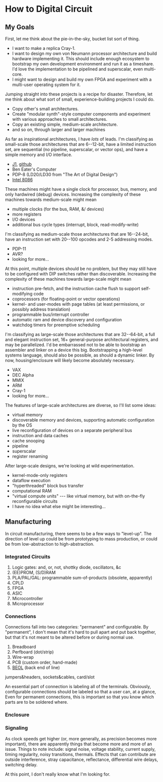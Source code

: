 # How to Digital Circuit


## My Goals

First, let me think about the pie-in-the-sky, bucket list sort of thing.
  * I want to make a replica Cray-1.
  * I want to design my own von Neumann processor architecture and build hardware implementing it.
    This should include enough ecosystem to bootstrap my own development environment and run it as a timeshare.
    I'd love the implementation to be pipelined and superscalar, even multi-core.
  * I might want to design and build my own FPGA and experiment with a multi-user operating system for it.

Jumping straight into these projects is a recipe for disaster.
Therefore, let me think about what sort of small, experience-building projects I could do.
  * Copy other's small architectures.
  * Create "modular synth"-style computer components and experiment with various approaches to small architectures.
  * Copy an existing simple, medium-scale architecture.
  * and so on, through larger and larger machines

As far as inspirational architectures, I have _lots_ of leads.
I'm classifying as small-scale those architectures that are 6--12-bit, have a limited instruction set, are sequential (no pipeline, superscalar, or vector ops), and have a simple memory and I/O interface.
  * [J1](https://www.embeddedrelated.com/showarticle/790/homebrew-cpus-messing-around-with-a-j1-cpu), [github](https://github.com/jamesbowman/j1)
  * Ben Eater's Computer
  * PDP-8 (LD20/LD30 from "The Art of Digital Design")
  * [Intel 8086](https://en.wikipedia.org/wiki/Intel_8086)

These machines might have a single clock for processor, bus, memory, and only hardwired (debug) devices.
Increasing the complexity of these machines towards medium-scale might mean
  * multiple clocks (for the bus, RAM, &/ devices)
  * more registers
  * I/O devices
  * additional bus cycle types (interrupt, block, read-modify-write)


I'm classifying as medium-scale those architectures that are 16--24-bit, have an instruction set with 20--100 opcodes and 2-5 addressing modes.
  * PDP-11
  * AVR?
  * looking for more...

At this point, multiple devices should be no problem, but they may still have to be configured with DIP switches rather than discoverable.
Increasing the complexity of these machines towards large-scale might mean
  * instruction pre-fetch, and the instruction cache flush to support self-modifying code
  * coprocessors (for floating-point or vector operations)
  * kernel- and user-modes with page tables (at least permissions, or possibly address translation)
  * programmable bus/interrupt controller
  * automatic ram and device discovery and configuration
  * watchdog timers for preemptive scheduling


I'm classifying as large-scale those architectures that are 32--64-bit, a full and elegant instruction set, 16+ general-purpose architectural registers, and may be parallelized.
I'd be embarrassed not to be able to bootstrap an assembler and linker on a device this big.
Bootstrapping a high-level systems language, should also be possible, as should a dynamic linker.
By now, housing/enclosure will likely become absolutely necessary.
  * VAX
  * DEC Alpha
  * MMIX
  * ARM
  * Cray-1
  * looking for more...

The features of large-scale architectures are diverse, so I'll list some ideas:
  * virtual memory
  * discoverable memory and devices, supporting automatic configuration by the OS
  * live reconfiguration of devices on a separate peripheral bus
  * instruction and data caches
  * cache snooping
  * pipeline
  * superscalar
  * register renaming


After large-scale designs, we're looking at wild experimentation.
  * kernel-mode-only registers
  * dataflow execution
  * "hyperthreaded" block bus transfer
  * computational RAM
  * "virtual compute units" --- like virtual memory, but with on-the-fly reconfigurable circuits
  * I have no idea what else might be interesting...


## Manufacturing

In circuit manufacturing, there seems to be a few ways to "level-up".
The direction of level up could be from prototyping to mass production, or could be from low-abstraction to high-abstraction.

### Integrated Circuits

1. Logic gates: and, or, not, shottky diode, oscillators, &c
1. (EE)PROM, (S/D)RAM
1. PLA/PAL/GAL: programmable sum-of-products (obsolete, apparently)
1. CPLD
1. FPGA
1. ASIC
1. Microcontroller
1. Microprocessor

### Connections

Connections fall into two categories: "permanent" and configurable.
By "permanent", I don't mean that it's hard to pull apart and put back together, but that it's not meant to be altered before or during normal use.

1. Breadboard
1. Perfboard (dot/strip)
1. Wire-wrap
1. PCB (custom order, hand-made)
1. [BEOL](https://en.wikipedia.org/wiki/Back_end_of_line) (back end of line)

jumpers&headers, sockets&cables, card/slot

An essential part of connection is labeling all of the terminals.
Obviously, configurable connections should be labeled so that a user can, at a glance, 
Even for permanent connections, this is important so that you know which parts are to be soldered where.

### Enclosure

### Signaling

As clock speeds get higher (or, more generally, as precision becomes more important), there are apparently things that become more and more of an issue.
Things to note include: signal noise, voltage stability, current supply, timing regularity, noisy transitions, thermals.
Effects that can contribute are outside interference, stray capacitance, reflectance, differential wire delays, switching delay.

At this point, I don't really know what I'm looking for.
